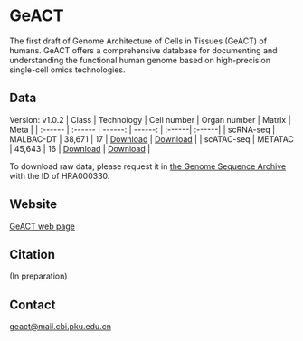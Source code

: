 # GeACT

The first draft of Genome Architecture of Cells in Tissues (GeACT) of humans. GeACT offers a comprehensive database for documenting and understanding the functional human genome based on high-precision single-cell omics technologies.

## Data
Version: v1.0.2
| Class | Technology | Cell number | Organ number | Matrix | Meta |
| :------ | :------ | ------: | ------: | :------| :------|
| scRNA-seq | MALBAC-DT | 38,671 | 17 | [Download](http://geact.gao-lab.org/) | [Download](scRNA-seq/pooled_data_all/All/cell_metatable_RNA_global.txt?raw=true) |
| scATAC-seq | METATAC | 45,643 | 16 | [Download](http://geact.gao-lab.org/) | [Download](METATAC/pooled_data_all/All/cell_metatable_ATAC_global.txt?raw=true) |

To download raw data, please request it in [the Genome Sequence Archive](https://bigd.big.ac.cn/gsa-human/) with the ID of HRA000330.

## Website
[GeACT web page](http://geact.gao-lab.org/)

## Citation
(In preparation)

## Contact
geact@mail.cbi.pku.edu.cn
